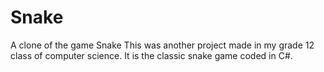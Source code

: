 # Snake
A clone of the game Snake
This was another project made in my grade 12 class of computer science. It is the classic snake game coded in C#. 
